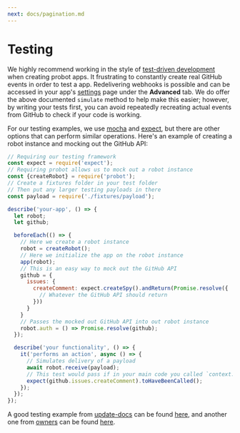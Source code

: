 ```yaml
---
next: docs/pagination.md
---
```


# Testing

We highly recommend working in the style of [test-driven development](http://agiledata.org/essays/tdd.html) when creating probot apps. It frustrating to constantly create real GitHub events in order to test a app. Redelivering webhooks is possible and can be accessed in your app's [settings](https://github.com/settings/apps) page under the **Advanced** tab. We do offer the above documented `simulate` method to help make this easier; however, by writing your tests first, you can avoid repeatedly recreating actual events from GitHub to check if your code is working.

For our testing examples, we use [mocha](https://mochajs.org/) and [expect](https://github.com/mjackson/expect), but there are other options that can perform similar operations. Here's an example of creating a robot instance and mocking out the GitHub API:

```js
// Requiring our testing framework
const expect = require('expect');
// Requiring probot allows us to mock out a robot instance
const {createRobot} = require('probot');
// Create a fixtures folder in your test folder
// Then put any larger testing payloads in there
const payload = require('./fixtures/payload');

describe('your-app', () => {
  let robot;
  let github;

  beforeEach(() => {
    // Here we create a robot instance
    robot = createRobot();
    // Here we initialize the app on the robot instance
    app(robot);
    // This is an easy way to mock out the GitHub API
    github = {
      issues: {
        createComment: expect.createSpy().andReturn(Promise.resolve({
          // Whatever the GitHub API should return
        }))
      }
    }
    // Passes the mocked out GitHub API into out robot instance
    robot.auth = () => Promise.resolve(github);
  });

  describe('your functionality', () => {
    it('performs an action', async () => {
      // Simulates delivery of a payload
      await robot.receive(payload);
      // This test would pass if in your main code you called `context.github.issues.createComment`
      expect(github.issues.createComment).toHaveBeenCalled();
    });
  });
});
```

A good testing example from [update-docs](https://github.com/behaviorbot/update-docs) can be found [here](https://github.com/behaviorbot/update-docs/blob/master/test/index.js), and another one from [owners](https://github.com/probot/owners) can be found  [here](https://github.com/probot/owners/blob/master/test/owner-notifier.js).

